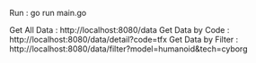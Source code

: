 Run : go run main.go

Get All Data : http://localhost:8080/data
Get Data by Code : http://localhost:8080/data/detail?code=tfx
Get Data by Filter : http://localhost:8080/data/filter?model=humanoid&tech=cyborg
